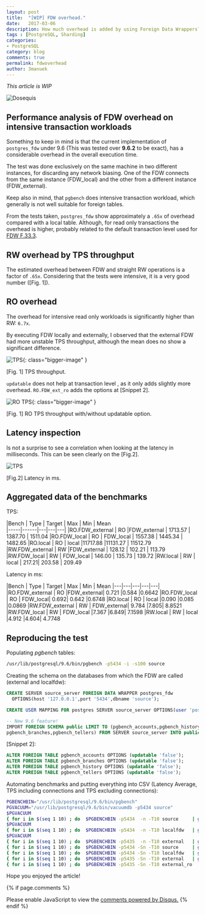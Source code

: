 ```yaml
---
layout: post
title:  "[WIP] FDW overhead."
date:   2017-03-06
description: How much overhead is added by using Foreign Data Wrappers?
tags : [PostgreSQL, Sharding]
categories:
- PostgreSQL
category: blog
comments: true
permalink: fdwoverhead
author: 3manuek
---
```


*This article is WIP*

![Dosequis][10]


## Performance analysis of FDW overhead on intensive transaction workloads


Something to keep in mind is that the current implementation of `postgres_fdw`
under 9.6 (This was tested over **9.6.2** to be exact), has a considerable overhead
in the overall execution time.

The test was done exclusively on the same machine in two different instances,
for discarding any network biasing. One of the FDW connects from the same instance
(FDW_local) and the other from a different instance (FDW_external).

Keep also in mind, that `pgbench` does intensive transaction workload, which generally
is not well suitable for foreign tables.

From the tests taken, `postgres_fdw` show approximately a `.65x` of overhead compared with a
local table. Although, for read only transactions the overhead is higher, probably
related to the default transaction level used for [FDW F.33.3][3].

## RW overhead by TPS throughput

The estimated overhead between FDW and straight RW operations is a factor of `.65x`.
Considering that the tests were intensive, it is a very good number ([Fig. 1]).


## RO overhead

The overhead for intensive read only workloads is significantly higher than RW: `6.7x`.

By executing FDW locally and externally, I observed that the external FDW had
more unstable TPS throughput, although the mean does no show a significant difference.

![TPS][1]{: class="bigger-image" }
<figcaption class="caption">[Fig. 1] TPS throughput.</figcaption>

`updatable` does not help at transaction level , as it only adds slightly more overhead.
`RO.FDW_ext_ro` adds the options at [Snippet 2].

![RO TPS][4]{: class="bigger-image" }
<figcaption class="caption">[Fig. 1] RO TPS throughput with/without updatable option.</figcaption>



## Latency inspection

Is not a surprise to see a correlation when looking at the latency in milliseconds.
This can be seen clearly on the [Fig.2].

![TPS][2]
<figcaption class="caption">[Fig.2] Latency in ms.</figcaption>



## Aggregated data of the benchmarks

TPS:

|Bench  | Type   |    Target    |    Max   |     Min  |     Mean  
|-----|------|---|---|---|
|RO.FDW_external   |  RO |FDW_external | 1713.57 | 1387.70 | 1511.04
|RO.FDW_local   |  RO  |  FDW_local | 1557.38 | 1445.34 | 1482.65
|RO.local   |  RO    |   local |11717.88 |11131.27 | 11512.79
|RW.FDW_external   |  RW |FDW_external |  128.12 |  102.21  | 113.79
|RW.FDW_local  |   RW  |  FDW_local  | 146.00 |  135.73 |  139.72
|RW.local  |   RW     |   local  | 217.21|   203.58 |  209.49


Latency in ms:

|Bench  | Type   |    Target |  Max |  Min |  Mean
|---|---|---|---|---|
|RO.FDW_external   |  RO |FDW_external| 0.721 |0.584 |0.6642
|RO.FDW_local   |  RO  |  FDW_local| 0.692| 0.642 |0.6748
|RO.local  |   RO     |   local |0.090 |0.085 |0.0869
|RW.FDW_external  |   RW | FDW_external| 9.784 |7.805| 8.8521
|RW.FDW_local   |  RW  |  FDW_local |7.367 |6.849| 7.1598
|RW.local   |  RW  |      local |4.912 |4.604| 4.7748



## Reproducing the test

Populating _pgbench_ tables:
```sh
/usr/lib/postgresql/9.6/bin/pgbench -p5434 -i -s100 source
```

Creating the schema on the databases from which the FDW are called (external and localfdw):

```sql
CREATE SERVER source_server FOREIGN DATA WRAPPER postgres_fdw
  OPTIONS(host '127.0.0.1',port '5434',dbname 'source');

CREATE USER MAPPING FOR postgres SERVER source_server OPTIONS(user 'postgres');

-- New 9.6 feature!
IMPORT FOREIGN SCHEMA public LIMIT TO (pgbench_accounts,pgbench_history,
pgbench_branches,pgbench_tellers) FROM SERVER source_server INTO public ;
```

[Snippet 2]:

```sql
ALTER FOREIGN TABLE pgbench_accounts OPTIONS (updatable 'false');
ALTER FOREIGN TABLE pgbench_branches OPTIONS (updatable 'false');
ALTER FOREIGN TABLE pgbench_history OPTIONS (updatable 'false');
ALTER FOREIGN TABLE pgbench_tellers OPTIONS (updatable 'false');
```

Automating benchmarks and putting everything into CSV (Latency Average, TPS including connections
and TPS excluding connections):

```sh
PGBENCHBIN="/usr/lib/postgresql/9.6/bin/pgbench"
PGVACUUM="/usr/lib/postgresql/9.6/bin/vacuumdb -p5434 source"
$PGVACUUM
{ for i in $(seq 1 10) ; do  $PGBENCHBIN -p5434  -n -T10 source     | grep -Po '= \K[\d]+\.[\d]+' | paste -sd "," - ; done } > benchRW.local
$PGVACUUM
{ for i in $(seq 1 10) ; do  $PGBENCHBIN -p5434  -n -T10 localfdw   | grep -Po '= \K[\d]+\.[\d]+' | paste -sd "," - ; done } > benchRW.FDW_local
$PGVACUUM
{ for i in $(seq 1 10) ; do  $PGBENCHBIN -p5435  -n -T10 external   | grep -Po '= \K[\d]+\.[\d]+' | paste -sd "," - ; done } > benchRW.FDW_external
{ for i in $(seq 1 10) ; do  $PGBENCHBIN -p5434 -Sn -T10 source     | grep -Po '= \K[\d]+\.[\d]+' | paste -sd "," - ; done } > benchRO.local
{ for i in $(seq 1 10) ; do  $PGBENCHBIN -p5434 -Sn -T10 localfdw   | grep -Po '= \K[\d]+\.[\d]+' | paste -sd "," - ; done } > benchRO.FDW_local
{ for i in $(seq 1 10) ; do  $PGBENCHBIN -p5435 -Sn -T10 external   | grep -Po '= \K[\d]+\.[\d]+' | paste -sd "," - ; done } > benchRO.FDW_external
{ for i in $(seq 1 10) ; do  $PGBENCHBIN -p5435 -Sn -T10 external_ro   | grep -Po '= \K[\d]+\.[\d]+' | paste -sd "," - ; done } > benchRO.FDW_ext_ro
```

Hope you enjoyed the article!


{% if page.comments %}
<div id="disqus_thread"></div>
<script>


var disqus_config = function () {
this.page.url = {{ site.url }};  // Replace PAGE_URL with your page's canonical URL variable
this.page.identifier = {{ page.title }}; // Replace PAGE_IDENTIFIER with your page's unique identifier variable
};

(function() { // DON'T EDIT BELOW THIS LINE
var d = document, s = d.createElement('script');
s.src = '//3manuek.disqus.com/embed.js';
s.setAttribute('data-timestamp', +new Date());
(d.head || d.body).appendChild(s);
})();
</script>
<noscript>Please enable JavaScript to view the <a href="https://disqus.com/?ref_noscript">comments powered by Disqus.</a></noscript>
{% endif %}

[1]: http://www.3manuek.com/assets/posts/tpsfdw.png
[2]: http://www.3manuek.com/assets/posts/latfdw.png
[3]: https://www.postgresql.org/docs/9.6/static/postgres-fdw.html
[4]: http://www.3manuek.com/assets/posts/tpsfdwro.png
[10]: http://www.3manuek.com/assets/posts/dosequis.jpg
